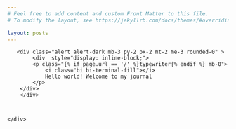 ```yaml
---
# Feel free to add content and custom Front Matter to this file.
# To modify the layout, see https://jekyllrb.com/docs/themes/#overriding-theme-defaults

layout: posts
---
```

<div class="row">
    <div class="col-md-12 mt-5">
        <!-- <div class=" mb-3 py-1 px-1 me-3 rounded-0 mt-5" style="display: inline-block;">
            <span style="display: block;" class="{% if page.url == '/' %}typewriter{% endif %} mb-0 h1 fw-light">
                <i class="bi bi-terminal-fill "></i>
                Hello world!
            </span>      
        </div> -->

       <div class="alert alert-dark mb-3 py-2 px-2 mt-2 me-3 rounded-0" >
            <div  style="display: inline-block;">
            <p class="{% if page.url == '/' %}typewriter{% endif %} mb-0">
                <i class="bi bi-terminal-fill"></i>
                Hello world! Welcome to my journal 
            </p>
        </div>
        </div>  

   

    </div>
</div>


